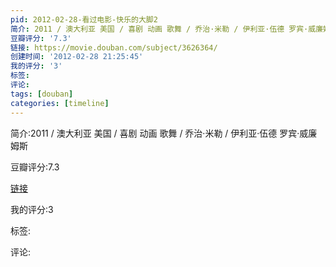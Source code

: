 ```yaml
---
pid: 2012-02-28-看过电影-快乐的大脚2
简介: 2011 / 澳大利亚 美国 / 喜剧 动画 歌舞 / 乔治·米勒 / 伊利亚·伍德 罗宾·威廉姆斯
豆瓣评分: '7.3'
链接: https://movie.douban.com/subject/3626364/
创建时间: '2012-02-28 21:25:45'
我的评分: '3'
标签:
评论:
tags: [douban]
categories: [timeline]
---
```

简介:2011 / 澳大利亚 美国 / 喜剧 动画 歌舞 / 乔治·米勒 / 伊利亚·伍德 罗宾·威廉姆斯

豆瓣评分:7.3

[链接](https://movie.douban.com/subject/3626364/)

我的评分:3

标签:

评论:

